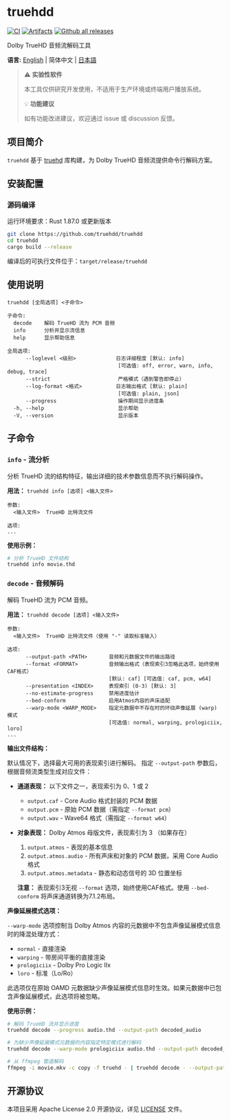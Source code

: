 # truehdd
[![CI](https://github.com/truehdd/truehdd/workflows/CI/badge.svg)](https://github.com/truehdd/truehdd/actions/workflows/ci.yml)
[![Artifacts](https://github.com/truehdd/truehdd/workflows/Artifacts/badge.svg)](https://github.com/truehdd/truehdd/actions/workflows/release.yml)
[![Github all releases](https://img.shields.io/github/downloads/truehdd/truehdd/total.svg)](https://GitHub.com/truehdd/truehdd/releases/)

Dolby TrueHD 音频流解码工具

**语言:** [English](README.md) | 简体中文 | [日本語](README.ja.md)

> ⚠️ **实验性软件** 
> 
> 本工具仅供研究开发使用，不适用于生产环境或终端用户播放系统。
> 
> 💡 **功能建议**  
> 
> 如有功能改进建议，欢迎通过 issue 或 discussion 反馈。

## 项目简介

`truehdd` 基于 [truehd](truehd/) 库构建，为 Dolby TrueHD 音频流提供命令行解码方案。

## 安装配置

### 源码编译

运行环境要求：Rust 1.87.0 或更新版本

```bash
git clone https://github.com/truehdd/truehdd
cd truehdd
cargo build --release
```

编译后的可执行文件位于：`target/release/truehdd`

## 使用说明

```
truehdd [全局选项] <子命令>

子命令:
  decode    解码 TrueHD 流为 PCM 音频
  info      分析并显示流信息
  help      显示帮助信息

全局选项:
      --loglevel <级别>             日志详细程度 [默认: info]
                                    [可选值: off, error, warn, info, debug, trace]
      --strict                      严格模式（遇到警告即停止）
      --log-format <格式>           日志输出格式 [默认: plain]
                                    [可选值: plain, json]
      --progress                    操作期间显示进度条
  -h, --help                        显示帮助
  -V, --version                     显示版本
```

## 子命令

### `info` - 流分析

分析 TrueHD 流的结构特征，输出详细的技术参数信息而不执行解码操作。

**用法：** `truehdd info [选项] <输入文件>`

```
参数:
  <输入文件>  TrueHD 比特流文件

选项:
...
```

**使用示例：**
```bash
# 分析 TrueHD 文件结构
truehdd info movie.thd
```

### `decode` - 音频解码

解码 TrueHD 流为 PCM 音频。

**用法：** `truehdd decode [选项] <输入文件>`

```
参数:
  <输入文件>  TrueHD 比特流文件（使用 "-" 读取标准输入）

选项:
      --output-path <PATH>       音频和元数据文件的输出路径
      --format <FORMAT>          音频输出格式（表现索引3忽略此选项，始终使用CAF格式）
                                 [默认: caf] [可选值: caf, pcm, w64]
      --presentation <INDEX>     表现索引 (0-3) [默认: 3]
      --no-estimate-progress     禁用进度估计
      --bed-conform              启用Atmos内容的声床适配
      --warp-mode <WARP_MODE>    指定元数据中不存在时的环绕声像延展 (warp) 模式
                                 [可选值: normal, warping, prologiciix, loro]
...
```

**输出文件结构：**

默认情况下，选择最大可用的表现索引进行解码。
指定 `--output-path` 参数后，根据音频流类型生成对应文件：

- **通道表现：** 以下文件之一，表现索引为 0、1 或 2
  - `output.caf` - Core Audio 格式封装的 PCM 数据
  - `output.pcm` - 原始 PCM 数据（需指定 `--format pcm`）
  - `output.wav` - Wave64 格式（需指定 `--format w64`）


- **对象表现：** Dolby Atmos 母版文件，表现索引为 3 （如果存在）
  1. `output.atmos` - 表现的基本信息
  2. `output.atmos.audio` - 所有声床和对象的 PCM 数据，采用 Core Audio 格式
  3. `output.atmos.metadata` - 静态和动态信号的 3D 位置坐标

  **注意：** 表现索引3无视 `--format` 选项，始终使用CAF格式。使用 `--bed-conform` 将声床通道转换为7.1.2布局。

**声像延展模式选项：**

`--warp-mode` 选项控制当 Dolby Atmos 内容的元数据中不包含声像延展模式信息时的降混处理方式：

- `normal` - 直接渲染
- `warping` - 带房间平衡的直接渲染
- `prologiciix` - Dolby Pro Logic IIx
- `loro` - 标准（Lo/Ro）

此选项仅在原始 OAMD 元数据缺少声像延展模式信息时生效。如果元数据中已包含声像延展模式，此选项将被忽略。

**使用示例：**
```bash
# 解码 TrueHD 流并显示进度
truehdd decode --progress audio.thd --output-path decoded_audio

# 为缺少声像延展模式元数据的内容指定特定模式进行解码
truehdd decode --warp-mode prologiciix audio.thd --output-path decoded_audio

# 从 ffmpeg 管道解码
ffmpeg -i movie.mkv -c copy -f truehd - | truehdd decode - --output-path audio
```

## 开源协议

本项目采用 Apache License 2.0 开源协议，详见 [LICENSE](LICENSE) 文件。